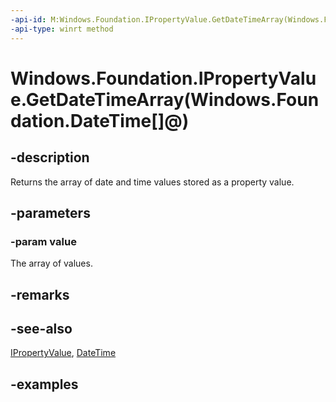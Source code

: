 ```yaml
---
-api-id: M:Windows.Foundation.IPropertyValue.GetDateTimeArray(Windows.Foundation.DateTime[]@)
-api-type: winrt method
---
```


<!-- Method syntax
public void GetDateTimeArray (out Windows.Foundation.DateTime[] value);
-->

# Windows.Foundation.IPropertyValue.GetDateTimeArray(Windows.Foundation.DateTime[]@)

## -description

Returns the array of date and time values stored as a property value.

## -parameters

### -param value

The array of values.

## -remarks

## -see-also

[IPropertyValue](ipropertyvalue.md), [DateTime](datetime.md)

## -examples
